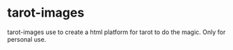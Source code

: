 # tarot-images
tarot-images use to create a html platform for tarot to do the magic. Only for personal use.
